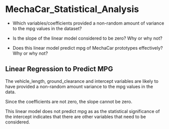 # MechaCar_Statistical_Analysis


* Which variables/coefficients provided a non-random amount of variance to the mpg values in the dataset?

* Is the slope of the linear model considered to be zero? Why or why not?

* Does this linear model predict mpg of MechaCar prototypes effectively? Why or why not?

## Linear Regression to Predict MPG

The vehicle_length, ground_clearance and intercept variables are likely to have provided a non-random amount variance to the mpg values in the data.

Since the coefficients are not zero, the slope cannot be zero.

This linear model does not predict mpg as as the statistical significance of the intercept indicates that there are other variables that need to be considered.